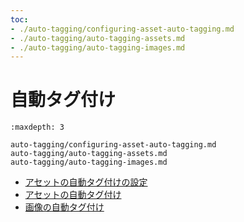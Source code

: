 ```yaml
---
toc:
- ./auto-tagging/configuring-asset-auto-tagging.md
- ./auto-tagging/auto-tagging-assets.md
- ./auto-tagging/auto-tagging-images.md
---
```

# 自動タグ付け

```{toctree}
:maxdepth: 3

auto-tagging/configuring-asset-auto-tagging.md
auto-tagging/auto-tagging-assets.md
auto-tagging/auto-tagging-images.md
```

* [アセットの自動タグ付けの設定](./auto-tagging/auto-tagging-assets.md)
* [アセットの自動タグ付け](./auto-tagging/auto-tagging-assets.md)
* [画像の自動タグ付け](./auto-tagging/auto-tagging-images.md)
